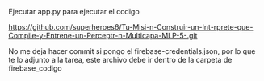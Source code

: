 
Ejecutar app.py para ejecutar el codigo

https://github.com/superheroes6/Tu-Misi-n-Construir-un-Int-rprete-que-Compile-y-Entrene-un-Perceptr-n-Multicapa-MLP-5-.git

No me deja hacer commit si pongo el firebase-credentials.json, por lo que te lo adjunto a la tarea, este archivo debe ir dentro de la carpeta de firebase_codigo